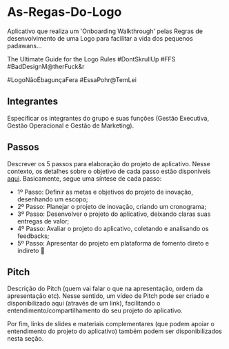 # As-Regas-Do-Logo

Aplicativo que realiza um 'Onboarding Walkthrough' pelas Regras de desenvolvimento de uma Logo para facilitar a vida dos pequenos padawans...

The Ultimate Guide for the Logo Rules
#DontSkrullUp
#FFS
#BadDesignM@therFuck&r

#LogoNãoÉbagunçaFera
#EssaPohr@TemLei

## Integrantes 

Especificar os integrantes do grupo e suas funções (Gestão Executiva, Gestão Operacional e Gestão de Marketing).

## Passos

Descrever os 5 passos para elaboração do projeto de aplicativo. Nesse contexto, os detalhes sobre o objetivo de cada passo estão disponíveis [aqui](https://academiapme-my.sharepoint.com/:w:/g/personal/marjory_dio_me/Efb7IK14WzJNhnx7wmDwh9gBydAUvsgfLgGvpanquISsZg). Basicamente, segue uma síntese de cada passo:
- 1º Passo: Definir as metas e objetivos do projeto de inovação, desenhando um escopo; 
- 2º Passo: Planejar o projeto de inovação, criando um cronograma; 
- 3º Passo: Desenvolver o projeto do aplicativo, deixando claras suas entregas de valor; 
- 4º Passo: Avaliar o projeto do aplicativo, coletando e analisando os feedbacks;
- 5º Passo: Apresentar do projeto em plataforma de fomento direto e indireto 🚀

## Pitch

Descrição do Pitch (quem vai falar o que na apresentação, ordem da apresentação etc). Nesse sentido, um vídeo de Pitch pode ser criado e disponibilizado aqui (através de um link), facilitando o entendimento/compartilhamento do seu projeto do aplicativo. 

Por fim, links de slides e materiais complementares (que podem apoiar o entendimento do projeto do aplicativo) também podem ser disponibilizados nesta seção.
